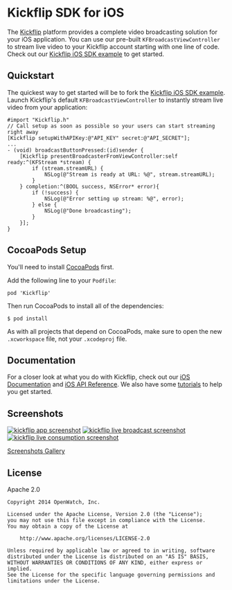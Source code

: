 # Kickflip SDK for iOS

The [Kickflip](http://kickflip.io) platform provides a complete video broadcasting solution for your iOS application. You can use our pre-built `KFBroadcastViewController` to stream live video to your Kickflip account starting with one line of code. Check out our [Kickflip iOS SDK example](https://github.com/Kickflip/kickflip-ios-example) to get started.

## Quickstart

The quickest way to get started will be to fork the [Kickflip iOS SDK example](https://github.com/Kickflip/kickflip-ios-example). Launch Kickflip's default `KFBroadcastViewController` to instantly stream live video from your application:

```objc
#import "Kickflip.h"
// Call setup as soon as possible so your users can start streaming right away
[Kickflip setupWithAPIKey:@"API_KEY" secret:@"API_SECRET"];
...
- (void) broadcastButtonPressed:(id)sender {
	[Kickflip presentBroadcasterFromViewController:self ready:^(KFStream *stream) {
        if (stream.streamURL) {
            NSLog(@"Stream is ready at URL: %@", stream.streamURL);
        }
    } completion:^(BOOL success, NSError* error){
        if (!success) {
            NSLog(@"Error setting up stream: %@", error);
        } else {
            NSLog(@"Done broadcasting");
        }
    }];
}
```

## CocoaPods Setup

You'll need to install [CocoaPods](http://cocoapods.org) first.
    
Add the following line to your `Podfile`:

    pod 'Kickflip'

Then run CocoaPods to install all of the dependencies:

    $ pod install

As with all projects that depend on CocoaPods, make sure to open the new `.xcworkspace` file, not your `.xcodeproj` file.
    
## Documentation

For a closer look at what you do with Kickflip, check out our [iOS Documentation](https://github.com/Kickflip/kickflip-docs/tree/master/ios) and [iOS API Reference](http://cocoadocs.org/docsets/Kickflip/). We also have some [tutorials](https://github.com/Kickflip/kickflip-docs) to help you get started.
    
## Screenshots

[![kickflip app screenshot](https://i.imgur.com/QPtggd9m.jpg)](https://i.imgur.com/QPtggd9.png)
[![kickflip live broadcast screenshot](https://i.imgur.com/VHB6iQQm.jpg)](https://i.imgur.com/VHB6iQQ.png)
[![kickflip live consumption screenshot](https://i.imgur.com/IZbiyhRm.jpg)](https://i.imgur.com/IZbiyhR.png)

[Screenshots Gallery](http://imgur.com/a/IwuZ7)

    
## License

Apache 2.0

	Copyright 2014 OpenWatch, Inc.
	
	Licensed under the Apache License, Version 2.0 (the "License");
	you may not use this file except in compliance with the License.
	You may obtain a copy of the License at
	
	    http://www.apache.org/licenses/LICENSE-2.0
	
	Unless required by applicable law or agreed to in writing, software
	distributed under the License is distributed on an "AS IS" BASIS,
	WITHOUT WARRANTIES OR CONDITIONS OF ANY KIND, either express or implied.
	See the License for the specific language governing permissions and
	limitations under the License.